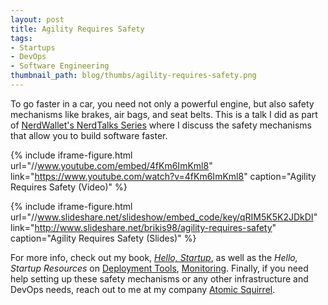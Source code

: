```yaml
---
layout: post
title: Agility Requires Safety
tags:
- Startups
- DevOps
- Software Engineering
thumbnail_path: blog/thumbs/agility-requires-safety.png
---
```


To go faster in a car, you need not only a powerful engine, but also safety
mechanisms like brakes, air bags, and seat belts. This is a talk I did as part of
[NerdWallet's NerdTalks Series](https://www.nerdwallet.com/blog/corporate-news/nerdwallets-speaker-series-nerdtalks/)
where I discuss the safety mechanisms that allow you to build software faster.

{% include iframe-figure.html url="//www.youtube.com/embed/4fKm6ImKml8" link="https://www.youtube.com/watch?v=4fKm6ImKml8" caption="Agility Requires Safety (Video)" %}

{% include iframe-figure.html url="//www.slideshare.net/slideshow/embed_code/key/qRIM5K5K2JDkDI" link="http://www.slideshare.net/brikis98/agility-requires-safety" caption="Agility Requires Safety (Slides)" %}

For more info, check out my book,
*[Hello, Startup](http://www.hello-startup.net/?ref=ybrikman-agility-requires-safety)*,
as well as the *Hello, Startup Resources* on
[Deployment Tools](http://www.hello-startup.net/resources/deployment/),
[Monitoring](http://www.hello-startup.net/resources/monitoring/). Finally, if
you need help setting up these safety mechanisms or any other infrastructure
and DevOps needs, reach out to me at my company
[Atomic Squirrel](http://www.atomic-squirrel.net/?ref=ybrikman-agility-requires-safety).